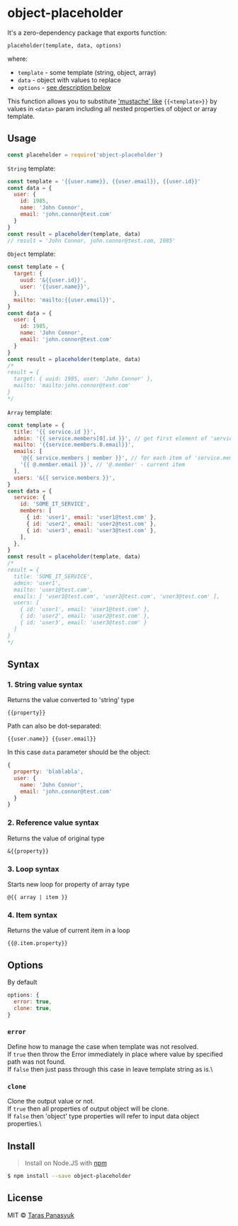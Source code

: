 # object-placeholder

It's a zero-dependency package that exports function:
```text
placeholder(template, data, options)
```
where:
- `template` - some template (string, object, array)
- `data` - object with values to replace
- `options` - [see description below](#options)

This function allows you to substitute ['mustache' like](#syntax) `{{<template>}}` by values in `<data>` param including all nested properties of object or array template.

## Usage

```javascript
const placeholder = require('object-placeholder')
```

`String` template:
```javascript
const template = '{{user.name}}, {{user.email}}, {{user.id}}'
const data = {
  user: {
    id: 1985,
    name: 'John Connor',
    email: 'john.connor@test.com'
  }
}
const result = placeholder(template, data)
// result = 'John Connor, john.connor@test.com, 1985'
```

`Object` template:
```javascript
const template = {
  target: {
    uuid: '&{{user.id}}',
    user: '{{user.name}}',
  },
  mailto: 'mailto:{{user.email}}',
}
const data = {
  user: {
    id: 1985,
    name: 'John Connor',
    email: 'john.connor@test.com'
  }
}
const result = placeholder(template, data)
/*
result = {
  target: { uuid: 1985, user: 'John Connor' },
  mailto: 'mailto:john.connor@test.com'
}
*/
```

`Array` template:
```javascript
const template = {
  title: '{{ service.id }}',
  admin: '{{ service.members[0].id }}', // get first element of 'service.members'
  mailto: '{{service.members.0.email}}',
  emails: [
    '@{{ service.members | member }}', // for each item of 'service.members'
    '{{ @.member.email }}', // '@.member' - current item
  ],
  users: '&{{ service.members }}',
}
const data = {
  service: {
    id: 'SOME_IT_SERVICE',
    members: [
      { id: 'user1', email: 'user1@test.com' },
      { id: 'user2', email: 'user2@test.com' },
      { id: 'user3', email: 'user3@test.com' },
    ],
  },
}
const result = placeholder(template, data)
/*
result = {
  title: 'SOME_IT_SERVICE',
  admin: 'user1',
  mailto: 'user1@test.com',
  emails: [ 'user1@test.com', 'user2@test.com', 'user3@test.com' ],
  users: [
    { id: 'user1', email: 'user1@test.com' },
    { id: 'user2', email: 'user2@test.com' },
    { id: 'user3', email: 'user3@test.com' }
  ]
}
*/
```

## Syntax

### 1. String value syntax

Returns the value converted to 'string' type
```text
{{property}}
```
Path can also be dot-separated:
```text
{{user.name}} {{user.email}} 
```

In this case `data` parameter should be the object:
```javascript
{
  property: 'blablabla',
  user: {
    name: 'John Connor',
    email: 'john.connor@test.com'
  }
}
```

### 2. Reference value syntax

Returns the value of original type
```text
&{{property}}
```

### 3. Loop syntax

Starts new loop for property of array type
```text
@{{ array | item }}
```

### 4. Item syntax

Returns the value of current item in a loop 
```text
{{@.item.property}}
```

## Options

By default
```javascript
options: {
  error: true,
  clone: true,
}
```

### `error`

Define how to manage the case when template was not resolved.\
If `true` then throw the Error immediately in place where value by specified path was not found.\
If `false` then just pass through this case in leave template string as is.\

### `clone`

Clone the output value or not.\
If `true` then all properties of output object will be clone.\
If `false` then 'object' type properties will refer to input data object properties.\

## Install

> Install on Node.JS with [npm](https://www.npmjs.com/)

```bash
$ npm install --save object-placeholder
```

## License

MIT © [Taras Panasyuk](webdev.taras@gmail.com)
